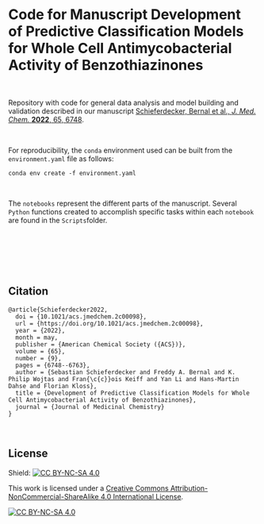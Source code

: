 # Code for Manuscript Development of Predictive Classification Models for Whole Cell Antimycobacterial Activity of Benzothiazinones

&nbsp;

Repository with code for general data analysis and model building and validation described in our manuscript [Schieferdecker, Bernal et al., *J. Med. Chem.* **2022**, 65, 6748](https://pubs.acs.org/doi/abs/10.1021/acs.jmedchem.2c00098).

&nbsp;

For reproducibility, the `conda` environment used can be built from the `environment.yaml` file as follows:

```
conda env create -f environment.yaml
```
&nbsp;

The `notebooks` represent the different parts of the manuscript. Several `Python` functions created to accomplish specific tasks within each `notebook` are found in the `Scripts`folder.


&nbsp;

&nbsp;

&nbsp;

## Citation
```
@article{Schieferdecker2022,
  doi = {10.1021/acs.jmedchem.2c00098},
  url = {https://doi.org/10.1021/acs.jmedchem.2c00098},
  year = {2022},
  month = may,
  publisher = {American Chemical Society ({ACS})},
  volume = {65},
  number = {9},
  pages = {6748--6763},
  author = {Sebastian Schieferdecker and Freddy A. Bernal and K. Philip Wojtas and Fran{\c{c}}ois Keiff and Yan Li and Hans-Martin Dahse and Florian Kloss},
  title = {Development of Predictive Classification Models for Whole Cell Antimycobacterial Activity of Benzothiazinones},
  journal = {Journal of Medicinal Chemistry}
}
```

&nbsp;

## License

Shield: [![CC BY-NC-SA 4.0][cc-by-nc-sa-shield]][cc-by-nc-sa]

This work is licensed under a
[Creative Commons Attribution-NonCommercial-ShareAlike 4.0 International License][cc-by-nc-sa].

[![CC BY-NC-SA 4.0][cc-by-nc-sa-image]][cc-by-nc-sa]

[cc-by-nc-sa]: http://creativecommons.org/licenses/by-nc-sa/4.0/
[cc-by-nc-sa-image]: https://licensebuttons.net/l/by-nc-sa/4.0/88x31.png
[cc-by-nc-sa-shield]: https://img.shields.io/badge/License-CC%20BY--NC--SA%204.0-lightgrey.svg
